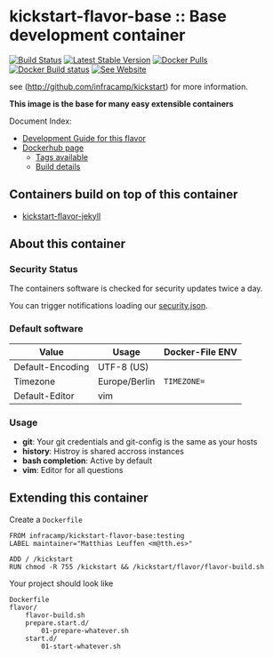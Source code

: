 
# kickstart-flavor-base :: Base development container
[![Build Status](https://img.shields.io/endpoint.svg?url=https%3A%2F%2Factions-badge.atrox.dev%2Finfracamp%2Fkickstart-flavor-base%2Fbadge&style=flat)](https://github.com/infracamp/kickstart-flavor-base/actions)
[![Latest Stable Version](https://img.shields.io/github/release/infracamp/kickstart-flavor-base.svg)](https://github.com/infracamp/kickstart-flavor-base/releases)
[![Docker Pulls](https://img.shields.io/docker/pulls/infracamp/kickstart-flavor-base.svg)](https://github.com/infracamp/kickstart-flavor-base)
[![Docker Build status](https://img.shields.io/docker/cloud/build/infracamp/kickstart-flavor-base.svg)](https://cloud.docker.com/repository/docker/infracamp/kickstart-flavor-base/builds)
[![See Website](https://img.shields.io/badge/info-website-blue.svg)](http://infracamp.org/container)


see (http://github.com/infracamp/kickstart) for more information.

**This image is the base for many easy extensible containers**

Document Index:

- [Development Guide for this flavor](DEVELOPMENT.md)
- [Dockerhub page](https://hub.docker.com/r/infracamp/kickstart-flavor-base/)
    - [Tags available](https://hub.docker.com/r/infracamp/kickstart-flavor-base/tags/)
    - [Build details](https://hub.docker.com/r/infracamp/kickstart-flavor-base/builds/)



## Containers build on top of this container

- [kickstart-flavor-jekyll](https://github.com/infracamp/kickstart-flavor-jekyll)


## About this container

### Security Status

The containers software is checked for security updates twice a day.

You can trigger notifications loading our [security.json](https://raw.githubusercontent.com/infracamp/kickstart-flavor-base/master/sec_check/security.json).

### Default software

| Value            | Usage              | Docker-File ENV |
|------------------|--------------------|-----------------|
| Default-Encoding | UTF-8 (US)         |                 |
| Timezone         | Europe/Berlin      | `TIMEZONE=`     |
| Default-Editor   | vim                |                 |

### Usage

* **git**: Your git credentials and git-config is the same as your hosts
* **history**: Histroy is shared accross instances
* **bash completion**: Active by default
* **vim**: Editor for all questions

## Extending this container

Create a `Dockerfile`

```
FROM infracamp/kickstart-flavor-base:testing
LABEL maintainer="Matthias Leuffen <m@tth.es>"

ADD / /kickstart
RUN chmod -R 755 /kickstart && /kickstart/flavor/flavor-build.sh
```

Your project should look like

```
Dockerfile
flavor/
    flavor-build.sh
    prepare.start.d/
        01-prepare-whatever.sh
    start.d/
        01-start-whatever.sh
```
